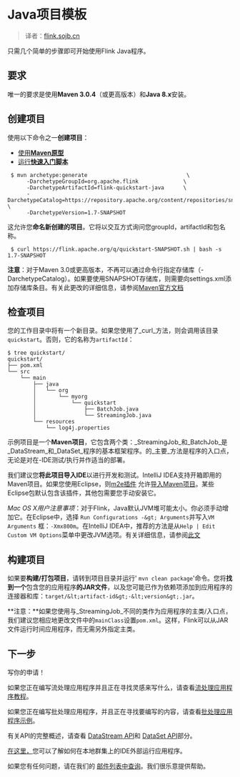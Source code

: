 

# Java项目模板

> 译者：[flink.sojb.cn](https://flink.sojb.cn/)


只需几个简单的步骤即可开始使用Flink Java程序。

## 要求

唯一的要求是使用**Maven 3.0.4**（或更高版本）和**Java 8.x**安装。

## 创建项目

使用以下命令之一**创建项目**：

*   [使用**Maven原型**](#maven-archetype)
*   [运行**快速入门脚本**](#quickstart-script)



```
 $ mvn archetype:generate                               \
      -DarchetypeGroupId=org.apache.flink              \
      -DarchetypeArtifactId=flink-quickstart-java      \
      -DarchetypeCatalog=https://repository.apache.org/content/repositories/snapshots/ \
      -DarchetypeVersion=1.7-SNAPSHOT 
```



这允许您**命名新创建的项目**。它将以交互方式询问您groupId，artifactId和包名称。



```
 $ curl https://flink.apache.org/q/quickstart-SNAPSHOT.sh | bash -s 1.7-SNAPSHOT 
```



**注意**：对于Maven 3.0或更高版本，不再可以通过命令行指定存储库（-DarchetypeCatalog）。如果要使用SNAPSHOT存储库，则需要向settings.xml添加存储库条目。有关此更改的详细信息，请参阅[Maven官方文档](http://maven.apache.org/archetype/maven-archetype-plugin/archetype-repository.html)

## 检查项目

您的工作目录中将有一个新目录。如果您使用了_curl_方法，则会调用该目录`quickstart`。否则，它的名称为`artifactId`：



```
$ tree quickstart/
quickstart/
├── pom.xml
└── src
    └── main
        ├── java
        │   └── org
        │       └── myorg
        │           └── quickstart
        │               ├── BatchJob.java
        │               └── StreamingJob.java
        └── resources
            └── log4j.properties
```



示例项目是一个**Maven项目**，它包含两个类：_StreamingJob_和_BatchJob_是_DataStream_和_DataSet_程序的基本框架程序。的_主要_方法是程序的入口点，无论是对在-IDE测试/执行并作适当的部署。

我们建议您**将此项目导入IDE**以进行开发和测试。IntelliJ IDEA支持开箱即用的Maven项目。如果您使用Eclipse，则[m2e插件](http://www.eclipse.org/m2e/) 允许[导入Maven项目](http://books.sonatype.com/m2eclipse-book/reference/creating-sect-importing-projects.html#fig-creating-import)。某些Eclipse包默认包含该插件，其他包需要您手动安装它。

_Mac OS X用户注意事项_：对于Flink，Java默认JVM堆可能太小。你必须手动增加它。在Eclipse中，选择 `Run Configurations -&gt; Arguments`并写入`VM Arguments` 框：`-Xmx800m`。在IntelliJ IDEA中，推荐的方法是从`Help | Edit Custom VM Options`菜单中更改JVM选项。有关详细信息，请参阅[此文](https://intellij-support.jetbrains.com/hc/en-us/articles/206544869-Configuring-JVM-options-and-platform-properties)

## 构建项目

如果要**构建/打包项目**，请转到项目目录并运行' `mvn clean package`'命令。您将**找到一个**包含您的应用程序**的JAR文件**，以及您可能已作为依赖项添加到应用程序的连接器和库：`target/&lt;artifact-id&gt;-&lt;version&gt;.jar`。

**注意：**如果您使用与_StreamingJob_不同的类作为应用程序的主类/入口点，我们建议您相应地更改文件中的`mainClass`设置`pom.xml`。这样，Flink可以从JAR文件运行时间应用程序，而无需另外指定主类。

## 下一步

写你的申请！

如果您正在编写流处理应用程序并且正在寻找灵感来写什么，请查看[流处理应用程序教程](https://flink.sojb.cn/tutorials/datastream_api.html#writing-a-flink-program)。

如果您正在编写批处理应用程序，并且正在寻找要编写的内容，请查看[批处理应用程序示例](https://flink.sojb.cn/dev/batch/examples.html)。

有关API的完整概述，请查看 [DataStream API](https://flink.sojb.cn/dev/datastream_api.html)和 [DataSet API](https://flink.sojb.cn/dev/batch/index.html)部分。

[在这里，](https://flink.sojb.cn/tutorials/local_setup.html)您可以了解如何在本地群集上的IDE外部运行应用程序。

如果您有任何问题，请在我们的 [邮件列表中查询](http://mail-archives.apache.org/mod_mbox/flink-user/)。我们很乐意提供帮助。

